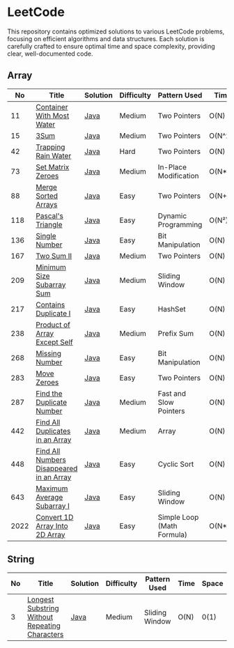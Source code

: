 # LeetCode

This repository contains optimized solutions to various LeetCode problems, focusing on efficient algorithms and data structures. Each solution is carefully crafted to ensure optimal time and space complexity, providing clear, well-documented code.

## Array

| No | Title | Solution | Difficulty | Pattern Used | Time | Space |
|---| ----- | -------- | ---------- | -------------- | ----- | ----- |
| 11 | [Container With Most Water](https://leetcode.com/problems/container-with-most-water/) | [Java](arrays\MaxArea.java) | Medium | Two Pointers | O(N) | 0(1) |
| 15 | [3Sum](https://leetcode.com/problems/3sum/) | [Java](arrays\ThreeSum.java) | Medium | Two Pointers | O(N^2) | 0(N) |
| 42 | [Trapping Rain Water](https://leetcode.com/problems/trapping-rain-water/) | [Java](arrays\Trap.java) | Hard | Two Pointers | O(N) | 0(1) |
| 73 | [Set Matrix Zeroes](https://leetcode.com/problems/set-matrix-zeroes/) | [Java](arrays\SetZeros.java) | Medium | In-Place Modification | O(N*M) | 0(1) |
| 88 | [Merge Sorted Arrays](https://leetcode.com/problems/merge-sorted-array/) | [Java](arrays\Merge.java) | Easy | Two Pointers | O(N+M) | 0(1) |
| 118 | [Pascal's Triangle](https://leetcode.com/problems/pascals-triangle/) | [Java](arrays/PascalTriangle.java) | Easy | Dynamic Programming | O(N²) | O(N²) |
| 136 | [Single Number](https://leetcode.com/problems/single-number/) | [Java](arrays/SingleNumber.java) | Easy | Bit Manipulation | O(N) | O(1) |
| 167 | [Two Sum II](https://leetcode.com/problems/two-sum-ii-input-array-is-sorted/) | [Java](arrays/TwoSumII.java) | Medium | Two Pointers |  O(N) | 0(1) |
| 209 | [Minimum Size Subarray Sum](https://leetcode.com/problems/minimum-size-subarray-sum/) | [Java](arrays/MinimumSizeSubarraySum.java) | Medium | Sliding Window | O(N) | 0(1) |
| 217 | [Contains Duplicate I](https://leetcode.com/problems/contains-duplicate/) | [Java](arrays/ContainsDuplicate.java) | Easy | HashSet | O(N) | 0(N) |
| 238 | [Product of Array Except Self](https://leetcode.com/problems/product-of-array-except-self/) | [Java](arrays/ProductExceptSelf.java) | Medium | Prefix Sum | O(N) | 0(N) |
| 268 | [Missing Number](https://leetcode.com/problems/missing-number/) | [Java](arrays/MissingNumber.java) | Easy | Bit Manipulation | O(N) | 0(1) |
| 283 | [Move Zeroes](https://leetcode.com/problems/move-zeroes/) | [Java](arrays/MoveZeroes.java) | Easy | Two Pointers | O(N) | 0(1) |
| 287 | [Find the Duplicate Number](https://leetcode.com/problems/find-the-duplicate-number/) | [Java](arrays/FindDuplicate.java) | Medium | Fast and Slow Pointers | O(N) | 0(1) |
| 442 | [Find All Duplicates in an Array](https://leetcode.com/problems/find-all-duplicates-in-an-array/) | [Java](arrays/FindDuplicates.java) | Medium | Array | O(N) | 0(1) |
| 448 | [Find All Numbers Disappeared in an Array](https://leetcode.com/problems/find-all-numbers-disappeared-in-an-array/) | [Java](arrays/FindDisappearedNumbers.java) | Easy | Cyclic Sort | O(N) | 0(1) |
| 643 | [Maximum Average Subarray I](https://leetcode.com/problems/maximum-average-subarray-i/) | [Java](arrays/MaximumAverageSubarrayI.java) | Easy | Sliding Window | O(N) | 0(1) |
| 2022 | [Convert 1D Array Into 2D Array](https://leetcode.com/problems/convert-1d-array-into-2d-array/) | [Java](arrays/Construct2DArray.java) | Easy | Simple Loop (Math Formula) | O(N*M) | 0(N*M) |

## String

| No | Title | Solution | Difficulty | Pattern Used | Time | Space |
|---| ----- | -------- | ---------- | -------------- | ----- | ----- |
| 3 | [Longest Substring Without Repeating Characters](https://leetcode.com/problems/longest-substring-without-repeating-characters/) | [Java](strings\LengthOfLongestSubstring.java) | Medium | Sliding Window | O(N) | 0(1) |

